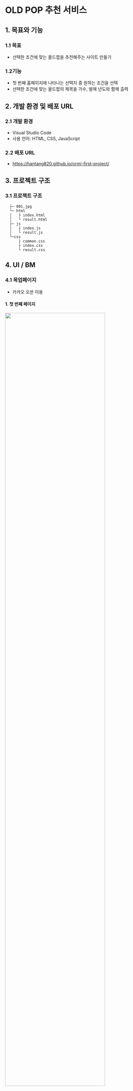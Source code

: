 # OLD POP 추천 서비스
## 1. 목표와 기능
### 1.1 목표
- 선택한 조건에 맞는 올드팝을 추천해주는 사이트 만들기


### 1.2기능
- 첫 번째 홈페이지에 나타나는 선택지 중 원하는 조건을 선택
- 선택한 조건에 맞는 올드팝의 제목을 가수, 발매 년도와 함께 출력


## 2. 개발 환경 및 배포 URL
### 2.1 개발 환경
- Visual Studio Code
- 사용 언어: HTML, CSS, JavaScript


### 2.2 배포 URL
- https://hantang820.github.io/ormi-first-project/


## 3. 프로젝트 구조
### 3.1 프로젝트 구조
```
  ├─ 001.jpg
  └─ html
  │   ├ index.html
  │   └ result.html    
  ├─ js
  │   ├ index.js
  │   └ result.js
  └─css
      ├ common.css
      ├ index.css
      └ result.css    
```


## 4. UI / BM
### 4.1 목업페이지
- 카카오 오븐 이용


#### 1. 첫 번째 페이지

<img src="https://github.com/hantang820/ormi-first-project/assets/142385695/616a82da-d7f2-46ff-92eb-c7d1c4b93df6" width="80%">



#### 2. 로딩 화면

<img src="https://github.com/hantang820/ormi-first-project/assets/142385695/dca60025-b186-4089-9f2f-fee305fb5249" width="80%">



#### 3. 결과 출력 페이지

<img src="https://github.com/hantang820/ormi-first-project/assets/142385695/b2f28330-5473-4005-ae72-3c40953d986d" width="80%">



### 4.2 실제 구현 모습, 기능

#### 1. 첫 번째 페이지
- 노래를 추천 받기 위한 조건 선택
- 조건 선택 후 주문하기 버튼 클릭
- 주문하기 버튼 클릭 시 다음 페이지로 넘어감

<img src="https://github.com/hantang820/ormi-first-project/assets/142385695/a05e2842-8a4e-4427-87d1-469a4a21331f">



#### 2. 주문하기 버튼에 마우스가 올라갔을 때 버튼의 색깔

<img src="https://github.com/hantang820/ormi-first-project/assets/142385695/6d8cec89-9a61-47bf-bc35-f318032bf361" width="80%">



#### 3. 두 번째 페이지
- ChatGPT의 응답을 기다리며 로딩 화면 표시

<img src="https://github.com/hantang820/ormi-first-project/assets/142385695/b9ebdeb4-78cd-4880-b72a-f54df0c5cc06" width="80%">



#### 4. 두 번째 페이지
- ChatGPT가 조건에 맞게 추천한 노래를 화면에 출력
- 첫 번째 페이지로 돌아가 다시 하고 싶다면 다시하기 버튼 클릭

<img src="https://github.com/hantang820/ormi-first-project/assets/142385695/76bcc333-238b-4b27-a701-6f8056662c0f" width="80%">



#### 5. 다시하기 버튼에 마우스가 올라갔을 때 버튼의 색깔

<img src="https://github.com/hantang820/ormi-first-project/assets/142385695/20be1ab2-7b01-43a1-824d-7c9f6f630d2b" width="80%">




#### 6. 작동 영상
- <img src="https://github.com/hantang820/ormi-first-project/assets/142385695/de6baca5-53d7-49ae-87c0-d88e1bb4f385" width="80%">




## 5. 회고
- 배운 것을 직접 적용해보는 게 얼마나 중요한지 깨달을 수 있는 프로젝트였다. 과제 제출 목적이 아니더라도 앞으로 배우는 내용들도 이렇게 작은 프로젝트를 진행하며 공부해봐야겠다는 생각이 들었다.
- 구현하고 싶었지만 넣지 못한 기능들이 많았다. 차후에 하나씩 공부하면서 구현해보고 싶다는 생각이 들었다.
1. 출력된 추천 목록의 노래 제목을 클릭하면 그 노래를 들을 수 있는 페이지가 나왔으면 좋겠다.
2. 추천 받은 목록을 저장해놨다가 불러올 수 있는 기능이 있으면 좋을 것 같다.
3. ChatGPT의 응답이 내가 설정한 것과 다르게 나올 떄가 있다. 노래 제목, 가수, 발매 년도를 제외하고 다른 말을 덧붙이지 않도록 했음에도 부가 멘트가 추가될 때가 있다. 그러면 내가 구현해둔 페이지의 레이아웃이 변형된다. ChatGPT의 응답이 내가 설정한 것과 다르게 나온 경우에도 화면의 레이아웃이 무너지지 않을 수 있게 수정해보고 싶다.
4. 로딩페이지에서 로딩 되는 동안 화면에 표시되는 애니메이션을 구현해보고 싶다.
